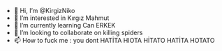 - 👋 Hi, I’m @KirgizNiko
- 👀 I’m interested in Kırgız Mahmut
- 🌱 I’m currently learning Can ERKEK
- 💞️ I’m looking to collaborate on killing spiders
- 📫 How to fuck me : you dont
HATİTA HIOTA HİTATO HATİTA HOTATO
<!---
KirgizNiko/KirgizNiko is a ✨ special ✨ repository because its `README.md` (this file) appears on your GitHub profile.
You can click the Preview link to take a look at your changes.
--->
